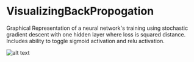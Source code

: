 # VisualizingBackPropogation

Graphical Representation of a neural network's training using stochastic gradient descent with one hidden layer where loss is squared distance. Includes ability to toggle sigmoid activation and relu activation.

![alt text](https://github.com/stanleykywu/VisualizingBackPropogation/ImagesandGifs/Demonstration.gif)
